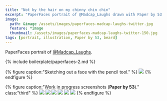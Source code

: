 ```yaml
---
title: "Not by the hair on my chinny chin chin"
excerpt: "PaperFaces portrait of @Madcap_Laughs drawn with Paper by 53 on an iPad."
image: 
  path: &image /assets/images/paperfaces-madcap-laughs-twitter.jpg 
  feature: *image
  thumbnail: /assets/images/paperfaces-madcap-laughs-twitter-150.jpg
tags: [portrait, illustration, Paper by 53, beard]
---
```


PaperFaces portrait of [@Madcap_Laughs](http://twitter.com/Madcap_Laughs).

{% include boilerplate/paperfaces-2.md %}

{% figure caption:"Sketching out a face with the pencil tool." %}
[![](/assets/images/paperfaces-madcap-laughs-process-1-750.jpg)](/assets/images/paperfaces-madcap-laughs-process-1-lg.jpg)
{% endfigure %}

{% figure caption:"Work in progress screenshots (**Paper by 53**)." class:"third" %}
[![](/assets/images/paperfaces-madcap-laughs-process-2-600.jpg)](/assets/images/paperfaces-madcap-laughs-process-2-lg.jpg)
[![](/assets/images/paperfaces-madcap-laughs-process-3-600.jpg)](/assets/images/paperfaces-madcap-laughs-process-3-lg.jpg)
[![](/assets/images/paperfaces-madcap-laughs-process-4-600.jpg)](/assets/images/paperfaces-madcap-laughs-process-4-lg.jpg)
[![](/assets/images/paperfaces-madcap-laughs-process-5-600.jpg)](/assets/images/paperfaces-madcap-laughs-process-5-lg.jpg)
[![](/assets/images/paperfaces-madcap-laughs-process-6-600.jpg)](/assets/images/paperfaces-madcap-laughs-process-6-lg.jpg)
[![](/assets/images/paperfaces-madcap-laughs-process-7-600.jpg)](/assets/images/paperfaces-madcap-laughs-process-7-lg.jpg)
{% endfigure %}
